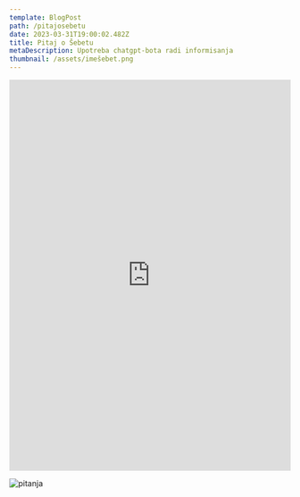 ```yaml
---
template: BlogPost
path: /pitajosebetu
date: 2023-03-31T19:00:02.482Z
title: Pitaj o Šebetu
metaDescription: Upotreba chatgpt-bota radi informisanja
thumbnail: /assets/imešebet.png
---
```

<iframe src="https://www.chatbase.co/chatbot-iframe/o--ebetu-docx-3oy2o9lj1" width="100%" height="700" frameborder="0" ></iframe>

![pitanja](/assets/livechat.jpeg "Postavi pitanje")
